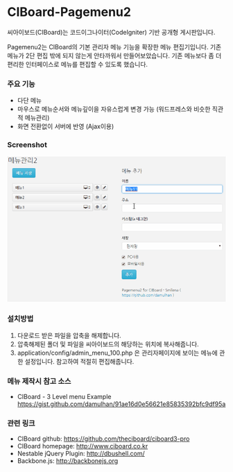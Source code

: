 # CIBoard-Pagemenu2

씨아이보드(CIBoard)는 코드이그나이터(CodeIgniter) 기반 공개형 게시판입니다. 

Pagemenu2는 CIBoard의 기본 관리자 메뉴 기능을 확장한 메뉴 편집기입니다. 기존 메뉴가 2단 편집 밖에 되지 않는게 안타까워서 만들어보았습니다. 기존 메뉴보다 좀 더 편리한 인터페이스로 메뉴를 편집할 수 있도록 했습니다. 

### 주요 기능 

- 다단 메뉴 
- 마우스로 메뉴순서와 메뉴깊이을 자유스럽게 변경 가능 (워드프레스와 비슷한 직관적 메뉴관리)
- 화면 전환없이 서버에 반영 (Ajax이용)

### Screenshot

<img src="./screenshot2.gif" width="" height=""></img> 

### 설치방법

1. 다운로드 받은 파일을 압축을 해제합니다.
2. 압축해제된 폴더 및 파일을 씨아이보드의 해당하는 위치에 복사해줍니다. 
3. application/config/admin_menu_100.php 은 관리자페이지에 보이는 메뉴에 관한 설정입니다. 참고하여 적절히 편집해줍니다. 

### 메뉴 제작시 참고 소스 
* CIBoard - 3 Level menu Example
https://gist.github.com/damulhan/91ae16d0e56621e85835392bfc9df95a

### 관련 링크 
* CIBoard github: https://github.com/theciboard/ciboard3-pro 
* CIBoard homepage: http://www.ciboard.co.kr
* Nestable jQuery Plugin: http://dbushell.com/
* Backbone.js: http://backbonejs.org

